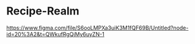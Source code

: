 # Recipe-Realm
https://www.figma.com/file/S6ooLMPXa3uiK3M1fQF69B/Untitled?node-id=20%3A2&t=QWkufRgQjMy6uyZN-1
